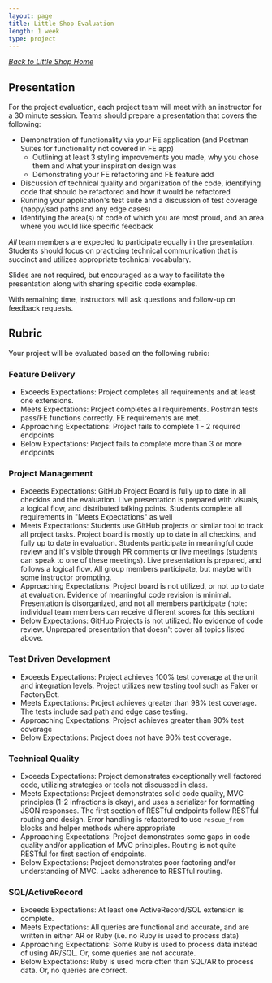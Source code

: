 ```yaml
---
layout: page
title: Little Shop Evaluation
length: 1 week
type: project
---
```

_[Back to Little Shop Home](./index)_

## Presentation
For the project evaluation, each project team will meet with an instructor for a 30 minute session. Teams should prepare a presentation that covers the following:

* Demonstration of functionality via your FE application (and Postman Suites for functionality not covered in FE app)
  * Outlining at least 3 styling improvements you made, why you chose them and what your inspiration design was
  * Demonstrating your FE refactoring and FE feature add
* Discussion of technical quality and organization of the code, identifying code that should be refactored and how it would be refactored
* Running your application's test suite and a discussion of test coverage (happy/sad paths and any edge cases)
* Identifying the area(s) of code of which you are most proud, and an area where you would like specific feedback

_All_ team members are expected to participate equally in the presentation. Students should focus on practicing technical communication that is succinct and utilizes appropriate technical vocabulary.

Slides are not required, but encouraged as a way to facilitate the presentation along with sharing specific code examples.

With remaining time, instructors will ask questions and follow-up on feedback requests.


## Rubric
Your project will be evaluated based on the following rubric: 

### Feature Delivery

* Exceeds Expectations: Project completes all requirements and at least one extensions.
* Meets Expectations: Project completes all requirements. Postman tests pass/FE functions correctly.  FE requirements are met.
* Approaching Expectations: Project fails to complete 1 - 2 required endpoints
* Below Expectations: Project fails to complete more than 3 or more endpoints

### Project Management

* Exceeds Expectations: GitHub Project Board is fully up to date in all checkins and the evaluation. Live presentation is prepared with visuals, a logical flow, and distributed talking points. Students complete all requirements in "Meets Expectations" as well
* Meets Expectations: Students use GitHub projects or similar tool to track all project tasks. Project board is mostly up to date in all checkins, and fully up to date in evaluation. Students participate in meaningful code review and it's visible through PR comments or live meetings (students can speak to one of these meetings). Live presentation is prepared, and follows a logical flow. All group members participate, but maybe with some instructor prompting.
* Approaching Expectations: Project board is not utilized, or not up to date at evaluation. Evidence of meaningful code revision is minimal. Presentation is disorganized, and not all members participate (note: individual team members can receive different scores for this section)
* Below Expectations: GitHub Projects is not utilized. No evidence of code review. Unprepared presentation that doesn't cover all topics listed above. 

### Test Driven Development

* Exceeds Expectations: Project achieves 100% test coverage at the unit and integration levels. Project utilizes new testing tool such as Faker or FactoryBot.
* Meets Expectations: Project achieves greater than 98% test coverage. The tests include sad path and edge case testing.
* Approaching Expectations: Project achieves greater than 90% test coverage
* Below Expectations: Project does not have 90% test coverage.

### Technical Quality

* Exceeds Expectations: Project demonstrates exceptionally well factored code, utilizing strategies or tools not discussed in class. 
* Meets Expectations: Project demonstrates solid code quality, MVC principles (1-2 infractions is okay), and uses a serializer for formatting JSON responses. The first section of RESTful endpoints follow RESTful routing and design. Error handling is refactored to use `rescue_from` blocks and helper methods where appropriate
* Approaching Expectations: Project demonstrates some gaps in code quality and/or application of MVC principles. Routing is not quite RESTful for first section of endpoints.
* Below Expectations: Project demonstrates poor factoring and/or understanding of MVC. Lacks adherence to RESTful routing. 

### SQL/ActiveRecord

* Exceeds Expectations: At least one ActiveRecord/SQL extension is complete.
* Meets Expectations: All queries are functional and accurate, and are written in either AR or Ruby (i.e. no Ruby is used to process data)
* Approaching Expectations: Some Ruby is used to process data instead of using AR/SQL. Or, some queries are not accurate.
* Below Expectations: Ruby is used more often than SQL/AR to process data. Or, no queries are correct.
